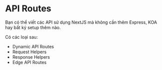 # API Routes
Bạn có thể viết các API sử dụng NextJS mà không cần thêm Express, KOA hay bất ký setup thêm nào.

Có các loại sau:
- Dynamic API Routes
- Request Helpers
- Response Helpers
- Edge API Routes

